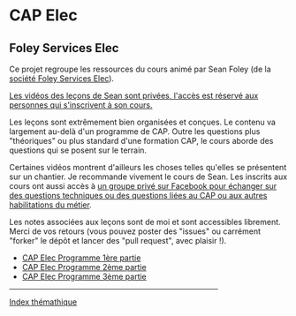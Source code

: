 # CAP Elec
## Foley Services Elec

Ce projet regroupe les ressources du cours animé par Sean Foley (de la [société Foley Services Elec](https://www.foley-services-elec.com/)).

[Les vidéos des leçons de Sean sont privées, l'accès est réservé aux personnes qui s'inscrivent à son cours.](https://www.youtube.com/@foley.elec.services)

Les leçons sont extrêmement bien organisées et conçues. Le contenu va largement au-delà d'un programme de CAP. Outre les questions plus "théoriques" ou plus standard d'une formation CAP, le cours aborde des questions qui se posent sur le terrain.

Certaines vidéos montrent d'ailleurs les choses telles qu'elles se présentent sur un chantier. Je recommande vivement le cours de Sean. Les inscrits aux cours ont aussi accès à [un groupe privé sur Facebook pour échanger sur des questions techniques ou des questions liées au CAP ou aux autres habilitations du métier](https://www.facebook.com/groups/476879141274627).

Les notes associées aux leçons sont de moi et sont accessibles librement. Merci de vos retours (vous pouvez poster des "issues" ou carrément "forker" le dépôt et lancer des "pull request", avec plaisir !).

- [CAP Elec Programme 1ère partie](./1ere_partie/README.md)
- [CAP Elec Programme 2ème partie](./2eme_partie/README.md)
- [CAP Elec Programme 3ème partie](./3eme_partie/README.md)

<hr width="75%">

[Index thémathique](./Index.md)